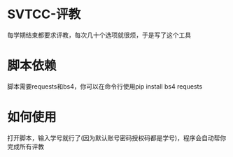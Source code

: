 # SVTCC-评教
 每学期结束都要求评教，每次几十个选项就很烦，于是写了这个工具
 
# 脚本依赖
脚本需要requests和bs4，你可以在命令行使用pip install bs4 requests
 
# 如何使用
 打开脚本，输入学号就行了(因为默认账号密码授权码都是学号)，程序会自动帮你完成所有评教
